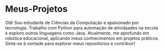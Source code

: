 # Meus-Projetos
Olá! Sou estudante de Ciências da Computação e apaixonado por tecnologia. Trabalho com Python para automação de atividaades na escola e exploro outras linguagens como Java. Atualmente, me aprofundo em robótica educacional, aplicando meus conhecimentos em projetos práticos. Sinta-se à vontade para explorar meus repositórios e contribuir!
